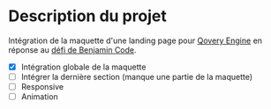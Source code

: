 # Description du projet

Intégration de la maquette d'une landing page pour [Qovery Engine](https://github.com/Qovery/engine) en réponse au [défi de
Benjamin Code](https://www.youtube.com/watch?v=f1kC1785aGs).

- [X] Intégration globale de la maquette
- [ ] Intégrer la dernière section (manque une partie de la maquette)
- [ ] Responsive
- [ ] Animation
